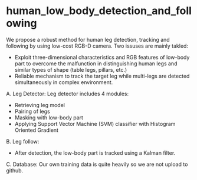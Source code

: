 # human_low_body_detection_and_following
We propose a robust method for human leg detection, tracking and following by using low-cost RGB-D camera. Two issuses are mainly takled:
+ Exploit three-dimensional characteristics and RGB features of low-body part to overcome the malfunction in distinguishing human legs and similar types of shape (table legs, pillars, etc.) 
+ Reliable mechanism to track the target leg while multi-legs are detected simultaneously in complex environment.

A. Leg Detector: 
Leg detector includes 4 modules:
+ Retrieving leg model 
+ Pairing of legs 
+ Masking with low-body part
+ Applying Support Vector Machine (SVM) classifier with Histogram Oriented Gradient 

B. Leg follow:
+ After detection, the low-body part is tracked using a Kalman filter.

C. Database: 
Our own training data is quite heavily so we are not upload to github. 
